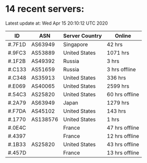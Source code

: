 # 14 recent servers:

Latest update at: Wed Apr 15 20:10:12 UTC 2020

| ID | ASN | Server Country | Online |
| -- | --- | -------------- | ------ |
| #.7F1D | AS63949 | Singapore | 42 hrs |
| #.9FC3 | AS53889 | United States | 1071 hrs |
| #.1F2B | AS49392 | Russia | 3 hrs |
| #.C133 | AS51659 | Russia | 3 hrs offline |
| #.C348 | AS35913 | United States | 336 hrs |
| #.E069 | AS40065 | United States | 2599 hrs |
| #.54C3 | AS25820 | United States | 60 hrs offline |
| #.2A79 | AS63949 | Japan | 1279 hrs |
| #.F7DA | AS45102 | United States | 143 hrs |
| #.1770 | AS138576 | United States | 1 hrs |
| #.0E4C |  | France | 47 hrs offline |
| #.4397 |  | France | 12 hrs offline |
| #.1B33 | AS25820 | United States | 43 hrs offline |
| #.457D |  | France | 13 hrs offline |

